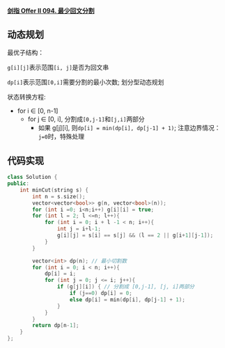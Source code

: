 #### [剑指 Offer II 094. 最少回文分割](https://leetcode.cn/problems/omKAoA/)

## 动态规划

最优子结构：

`g[i][j]`表示范围`[i, j]`是否为回文串

`dp[i]`表示范围`[0,i]`需要分割的最小次数; 划分型动态规划

状态转换方程:

- for i ∈ [0, n-1]
  - for j ∈ [0, i], 分割成`[0,j-1]`和`[j,i]`两部分
    - 如果 g[j][i], 则`dp[i] = min(dp[i], dp[j-1] + 1)`; 注意边界情况：`j=0`时，特殊处理

## 代码实现

```cpp
class Solution {
public:
    int minCut(string s) {
        int n = s.size();
        vector<vector<bool>> g(n, vector<bool>(n));
        for (int i =0; i<n;i++) g[i][i] = true;
        for (int l = 2; l <=n; l++){
            for (int i = 0; i + l -1 < n; i++){
                int j = i+l-1;
                g[i][j] = s[i] == s[j] && (l == 2 || g[i+1][j-1]);
            }
        }

        vector<int> dp(n); // 最小切割数
        for (int i = 0; i < n; i++){
            dp[i] = i;
            for (int j = 0; j <= i; j++){
                if (g[j][i]) { // 分割成 [0,j-1], [j, i]两部分
                    if (j==0) dp[i] = 0;
                    else dp[i] = min(dp[i], dp[j-1] + 1);
                }
            }
        }
        return dp[n-1];
    }
};
```
